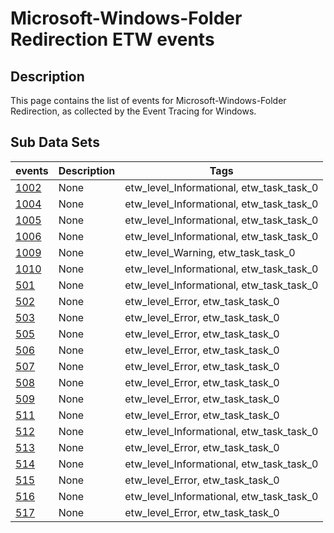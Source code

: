 # Microsoft-Windows-Folder Redirection ETW events

## Description
This page contains the list of events for Microsoft-Windows-Folder Redirection, as collected by the Event Tracing for Windows.

## Sub Data Sets
|events|Description|Tags|
|---|---|---|
|[1002](events/event-1002.md)|None|etw_level_Informational, etw_task_task_0|
|[1004](events/event-1004.md)|None|etw_level_Informational, etw_task_task_0|
|[1005](events/event-1005.md)|None|etw_level_Informational, etw_task_task_0|
|[1006](events/event-1006.md)|None|etw_level_Informational, etw_task_task_0|
|[1009](events/event-1009.md)|None|etw_level_Warning, etw_task_task_0|
|[1010](events/event-1010.md)|None|etw_level_Informational, etw_task_task_0|
|[501](events/event-501.md)|None|etw_level_Informational, etw_task_task_0|
|[502](events/event-502.md)|None|etw_level_Error, etw_task_task_0|
|[503](events/event-503.md)|None|etw_level_Error, etw_task_task_0|
|[505](events/event-505.md)|None|etw_level_Error, etw_task_task_0|
|[506](events/event-506.md)|None|etw_level_Error, etw_task_task_0|
|[507](events/event-507.md)|None|etw_level_Error, etw_task_task_0|
|[508](events/event-508.md)|None|etw_level_Error, etw_task_task_0|
|[509](events/event-509.md)|None|etw_level_Error, etw_task_task_0|
|[511](events/event-511.md)|None|etw_level_Error, etw_task_task_0|
|[512](events/event-512.md)|None|etw_level_Informational, etw_task_task_0|
|[513](events/event-513.md)|None|etw_level_Error, etw_task_task_0|
|[514](events/event-514.md)|None|etw_level_Informational, etw_task_task_0|
|[515](events/event-515.md)|None|etw_level_Error, etw_task_task_0|
|[516](events/event-516.md)|None|etw_level_Informational, etw_task_task_0|
|[517](events/event-517.md)|None|etw_level_Error, etw_task_task_0|
